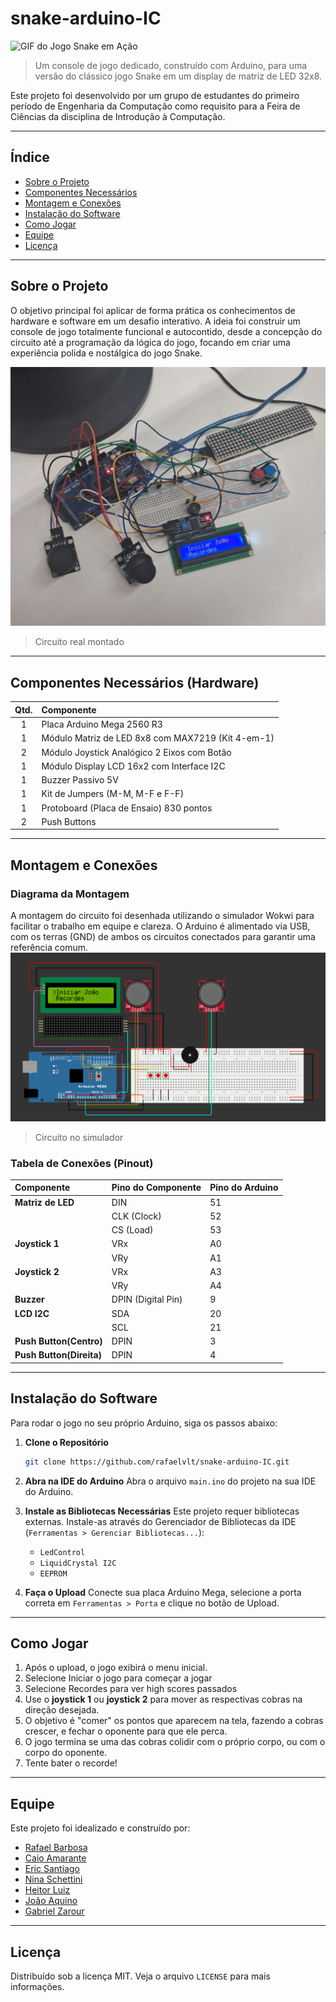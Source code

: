 # snake-arduino-IC
![GIF do Jogo Snake em Ação](https://upload.wikimedia.org/wikipedia/commons/5/55/Snake_can_be_completed.gif)
> Um console de jogo dedicado, construído com Arduino, para uma versão do clássico jogo Snake em um display de matriz de LED 32x8.

Este projeto foi desenvolvido por um grupo de estudantes do primeiro período de Engenharia da Computação como requisito para a Feira de Ciências da disciplina de Introdução à Computação.

---

## Índice

- [Sobre o Projeto](#sobre-o-projeto)
- [Componentes Necessários](#componentes-necessários-hardware)
- [Montagem e Conexões](#montagem-e-conexoes)
- [Instalação do Software](#instalação-do-software)
- [Como Jogar](#como-jogar)
- [Equipe](#equipe)
- [Licença](#licença)

---

## Sobre o Projeto

O objetivo principal foi aplicar de forma prática os conhecimentos de hardware e software em um desafio interativo. A ideia foi construir um console de jogo totalmente funcional e autocontido, desde a concepção do circuito até a programação da lógica do jogo, focando em criar uma experiência polida e nostálgica do jogo Snake.

![Foto do circuito real](fotos/circuito_real.jpeg)

> Circuito real montado

---

## Componentes Necessários (Hardware)

| Qtd. | Componente |
| :--: | :--- |
| 1 | Placa Arduino Mega 2560 R3 |
| 1 | Módulo Matriz de LED 8x8 com MAX7219 (Kit 4-em-1) |
| 2 | Módulo Joystick Analógico 2 Eixos com Botão |
| 1 | Módulo Display LCD 16x2 com Interface I2C |
| 1 | Buzzer Passivo 5V |
| 1 | Kit de Jumpers (M-M, M-F e F-F) |
| 1 | Protoboard (Placa de Ensaio) 830 pontos |
| 2 | Push Buttons |

---
## Montagem e Conexões
### Diagrama da Montagem

A montagem do circuito foi desenhada utilizando o simulador Wokwi para facilitar o trabalho em equipe e clareza. O Arduino é alimentado via USB, com os terras (GND) de ambos os circuitos conectados para garantir uma referência comum.
![Foto do Circuito no Wokwi](fotos/circuito_simulador.png)

>Circuito no simulador

### Tabela de Conexões (Pinout)

| Componente | Pino do Componente | Pino do Arduino |
| :--- | :--- | :--- |
| **Matriz de LED** | DIN | 51 |
| | CLK (Clock) | 52 |
| | CS (Load) | 53 |
| **Joystick 1** | VRx | A0 |
|               | VRy | A1 |
| **Joystick 2** | VRx | A3 |
|               | VRy | A4 |
| **Buzzer** | DPIN (Digital Pin)|9 |
| **LCD I2C** | SDA | 20 |
|             | SCL | 21 |
|**Push Button(Centro)** |DPIN |3 |
|**Push Button(Direita)** |DPIN |4 |

---

## Instalação do Software

Para rodar o jogo no seu próprio Arduino, siga os passos abaixo:

1.  **Clone o Repositório**
    ```sh
    git clone https://github.com/rafaelvlt/snake-arduino-IC.git
    ```

2.  **Abra na IDE do Arduino**
    Abra o arquivo `main.ino` do projeto na sua IDE do Arduino.

3.  **Instale as Bibliotecas Necessárias**
    Este projeto requer bibliotecas externas. Instale-as através do Gerenciador de Bibliotecas da IDE (`Ferramentas > Gerenciar Bibliotecas...`):
    -   `LedControl`
    -   `LiquidCrystal I2C`
    -   `EEPROM`

4.  **Faça o Upload**
    Conecte sua placa Arduino Mega, selecione a porta correta em `Ferramentas > Porta` e clique no botão de Upload.

---

## Como Jogar

1.  Após o upload, o jogo exibirá o menu inicial.
2.  Selecione Iniciar o jogo para começar a jogar
3.  Selecione Recordes para ver high scores passados
4.  Use o **joystick 1** ou **joystick 2** para mover as respectivas cobras na direção desejada.
5.  O objetivo é "comer" os pontos que aparecem na tela, fazendo a cobras crescer, e fechar o oponente para que ele perca.
6.  O jogo termina se uma das cobras colidir com o próprio corpo, ou com o corpo do oponente.
7.  Tente bater o recorde!

---

## Equipe

Este projeto foi idealizado e construído por:

-   [Rafael Barbosa](https://github.com/rafaelvlt)
-   [Caio Amarante](https://github.com/IrineuACgasoso)
-   [Eric Santiago](https://github.com/ARISE21)
-   [Nina Schettini](https://github.com/schettinina)
-   [Heitor Luiz](https://github.com/heitorlui-z)
-   [João Aquino](https://github.com/JoaoAquino117)
-   [Gabriel Zarour](https://github.com/GabrieIing)
---

## Licença

Distribuído sob a licença MIT. Veja o arquivo `LICENSE` para mais informações.
